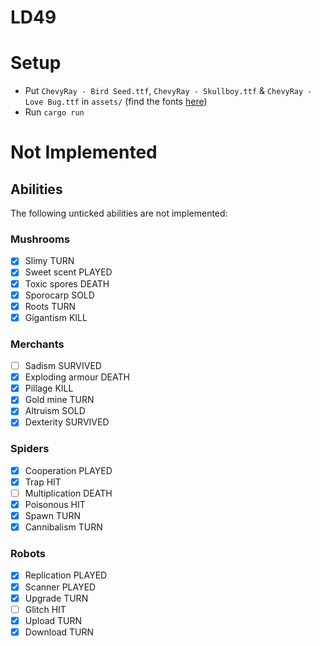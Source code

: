 # LD49

# Setup

- Put `ChevyRay - Bird Seed.ttf`, `ChevyRay - Skullboy.ttf` & `ChevyRay - Love Bug.ttf` in `assets/` (find the fonts [here](https://chevyray.itch.io/pixel-fonts))
- Run `cargo run`

# Not Implemented

## Abilities

The following unticked abilities are not implemented:

### Mushrooms

- [x] Slimy TURN
- [x] Sweet scent PLAYED
- [x] Toxic spores DEATH
- [x] Sporocarp SOLD
- [x] Roots TURN
- [x] Gigantism KILL

### Merchants

- [ ] Sadism SURVIVED
- [x] Exploding armour DEATH
- [x] Pillage KILL
- [x] Gold mine TURN
- [x] Altruism SOLD
- [x] Dexterity SURVIVED

### Spiders

- [x] Cooperation PLAYED
- [x] Trap HIT
- [ ] Multiplication DEATH
- [x] Poisonous HIT
- [x] Spawn TURN 
- [x] Cannibalism TURN

### Robots

- [x] Replication PLAYED
- [x] Scanner PLAYED
- [x] Upgrade TURN
- [ ] Glitch HIT
- [x] Upload TURN
- [x] Download TURN
